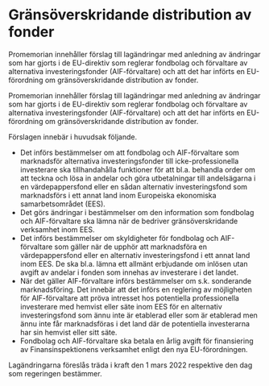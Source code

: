 # Gränsöverskridande distribution av fonder

Promemorian innehåller förslag till lagändringar med anledning av
ändringar som har gjorts i de EU-direktiv som reglerar fondbolag och förvaltare av alternativa investeringsfonder (AIF-förvaltare) och att det har införts en EU-förordning om gränsöverskridande distribution av fonder.

Promemorian innehåller förslag till lagändringar med anledning av
ändringar som har gjorts i de EU-direktiv som reglerar fondbolag och förvaltare av alternativa investeringsfonder (AIF-förvaltare) och att det har införts en EU-förordning om gränsöverskridande distribution av fonder.

Förslagen innebär i huvudsak följande.

* Det införs bestämmelser om att fondbolag och AIF-förvaltare som
marknadsför alternativa investeringsfonder till icke-professionella
investerare ska tillhandahålla funktioner för att bl.a. behandla order om att teckna och lösa in andelar och göra utbetalningar till andelsägarna i en värdepappersfond eller en sådan alternativ investeringsfond som marknadsförs i ett annat land inom Europeiska ekonomiska samarbetsområdet
(EES).
* Det görs ändringar i bestämmelser om den information som fondbolag och AIF-förvaltare ska lämna när de bedriver gränsöverskridande verksamhet inom EES.
* Det införs bestämmelser om skyldigheter för fondbolag och AIF-förvaltare som gäller när de upphör att marknadsföra en värdepappersfond eller en alternativ investeringsfond i ett annat land inom EES. De ska bl.a. lämna ett allmänt erbjudande om inlösen utan avgift av andelar i fonden som innehas av investerare i det landet.
* När det gäller AIF-förvaltare införs bestämmelser om s.k. sonderande marknadsföring. Det innebär att det införs en reglering av möjligheten för AIF-förvaltare att pröva intresset hos potentiella professionella investerare med hemvist eller säte inom EES för en alternativ investeringsfond som ännu inte är etablerad eller som är etablerad men ännu inte får marknadsföras i det land där de potentiella investerarna har sin hemvist eller sitt säte.
* Fondbolag och AIF-förvaltare ska betala en årlig avgift för finansiering av Finansinspektionens verksamhet enligt den nya EU-förordningen.

Lagändringarna föreslås träda i kraft den 1 mars 2022 respektive den dag som regeringen bestämmer.
